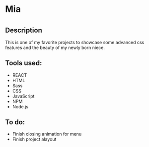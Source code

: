 <h1>Mia<h1>
<h2>Description</h2>
<p>This is one of my favorite projects to showcase some advanced css features and the beauty of my newly born niece.</p>
<h2>Tools used:</h2>
<ul>
<li>REACT</li>
<li>HTML</li>
<li>Sass</li>
<li>CSS</li>
<li>JavaScript</li>
<li>NPM</li>
<li>Node.js</li>
</ul>
<h2>To do:</h2>
<ul>
<li>Finish closing animation for menu</li>
<li>Finish project alayout</li>
</ul>
